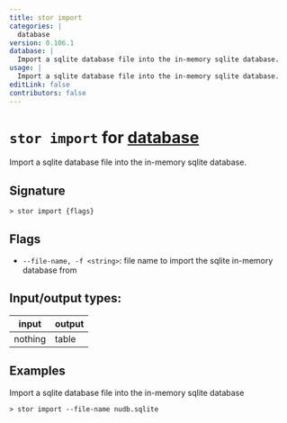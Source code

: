 ```yaml
---
title: stor import
categories: |
  database
version: 0.106.1
database: |
  Import a sqlite database file into the in-memory sqlite database.
usage: |
  Import a sqlite database file into the in-memory sqlite database.
editLink: false
contributors: false
---
```

<!-- This file is automatically generated. Please edit the command in https://github.com/nushell/nushell instead. -->

# `stor import` for [database](/commands/categories/database.md)

<div class='command-title'>Import a sqlite database file into the in-memory sqlite database.</div>

## Signature

```> stor import {flags} ```

## Flags

 -  `--file-name, -f <string>`: file name to import the sqlite in-memory database from


## Input/output types:

| input   | output |
| ------- | ------ |
| nothing | table  |
## Examples

Import a sqlite database file into the in-memory sqlite database
```nu
> stor import --file-name nudb.sqlite

```
